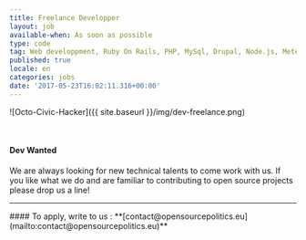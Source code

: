 ```yaml
---
title: Freelance Developper
layout: job
available-when: As soon as possible
type: code
tag: Web developpment, Ruby On Rails, PHP, MySql, Drupal, Node.js, Meteor
published: true
locale: en
categories: jobs
date: '2017-05-23T16:02:11.316+00:00'
---
```

![Octo-Civic-Hacker]({{ site.baseurl }}/img/dev-freelance.png)

<br>

#### Dev Wanted

We are always looking for new technical talents to come work with us. If you like what we do and are familiar to contributing to open source projects please drop us a line!

<hr>
#### To apply, write to us : **[contact@opensourcepolitics.eu](mailto:contact@opensourcepolitics.eu)**
